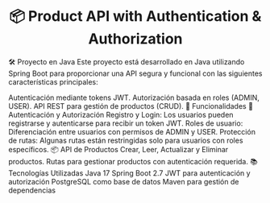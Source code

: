 <h1 align="center"> 📦 Product API with Authentication & Authorization </h1>

🛠️ Proyecto en Java
Este proyecto está desarrollado en Java utilizando Spring Boot para proporcionar una API segura y funcional con las siguientes características principales:

Autenticación mediante tokens JWT.
Autorización basada en roles (ADMIN, USER).
API REST para gestión de productos (CRUD).
🚀 Funcionalidades
🔐 Autenticación y Autorización
Registro y Login: Los usuarios pueden registrarse y autenticarse para recibir un token JWT.
Roles de usuario: Diferenciación entre usuarios con permisos de ADMIN y USER.
Protección de rutas: Algunas rutas están restringidas solo para usuarios con roles específicos.
📦 API de Productos
Crear, Leer, Actualizar y Eliminar productos.
Rutas para gestionar productos con autenticación requerida.
📚 Tecnologías Utilizadas
Java 17
Spring Boot 2.7
JWT para autenticación y autorización
PostgreSQL como base de datos
Maven para gestión de dependencias

